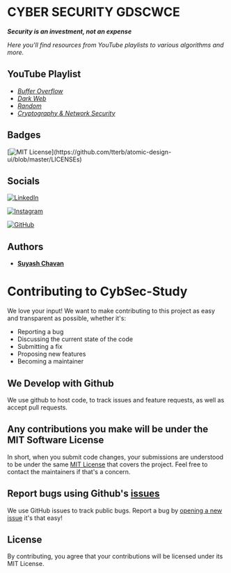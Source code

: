
# **CYBER SECURITY GDSCWCE**

***Security is an investment, not an expense***

*Here you'll find resources from YouTube playlists to various algorithms and more.*


## YouTube Playlist

- [*Buffer Overflow*](https://www.youtube.com/playlist?list=PLLKT__MCUeix3O0DPbmuaRuR_4Hxo4m3G)
- [*Dark Web*](https://www.youtube.com/playlist?list=PLzH6n4zXuckpPcCIJigThQgx5CB5gPiC6)
- [*Random*](https://www.youtube.com/playlist?list=PLbkhA3aMEJo8vgEZ_QhG3uq_Grn2HWwsh)
- [*Cryptography & Network Security*](https://www.youtube.com/playlist?list=PL9FuOtXibFjV77w2eyil4Xzp8eooqsPp8)

## Badges

[![MIT License](https://img.shields.io/apm/l/atomic-design-ui.svg?)](https://github.com/tterb/atomic-design-ui/blob/master/LICENSEs)

## Socials
[![LinkedIn](https://img.shields.io/badge/LinkedIn-0077B5?style=for-the-badge&logo=linkedin&logoColor=white)](https://www.linkedin.com/company/gdsc-wce/mycompany/) 

[![Instagram](https://img.shields.io/badge/Instagram-E4405F?style=for-the-badge&logo=instagram&logoColor=white)](https://instagram.com/gdsc_wce?utm_medium=copy_link)

[![GitHub](https://img.shields.io/badge/GitHub-100000?style=for-the-badge&logo=github&logoColor=white)](https://github.com/gdscwce)



## Authors

- [**Suyash Chavan**](https://github.com/suyash-chavan)
# Contributing to CybSec-Study
We love your input! We want to make contributing to this project as easy and transparent as possible, whether it's:

- Reporting a bug
- Discussing the current state of the code
- Submitting a fix
- Proposing new features
- Becoming a maintainer

## We Develop with Github
We use github to host code, to track issues and feature requests, as well as accept pull requests.

## Any contributions you make will be under the MIT Software License
In short, when you submit code changes, your submissions are understood to be under the same [MIT License](http://choosealicense.com/licenses/mit/) that covers the project. Feel free to contact the maintainers if that's a concern.

## Report bugs using Github's [issues](https://github.com/gdscwce/CybSec-Study/issues)
We use GitHub issues to track public bugs. Report a bug by [opening a new issue](https://github.com/gdscwce/CybSec-Study/issues/new/) it's that easy!

## License
By contributing, you agree that your contributions will be licensed under its MIT License.
